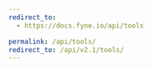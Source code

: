 ```yaml
---
redirect_to:
  - https://docs.fyne.io/api/tools

permalink: /api/tools/
redirect_to: /api/v2.1/tools/
---
```


